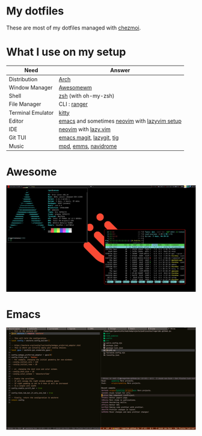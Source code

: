# My dotfiles

These are most of my dotfiles managed with [chezmoi](https://www.chezmoi.io/).

# What I use on my setup

| Need              | Answer                                                                                                                                 |
|-------------------|----------------------------------------------------------------------------------------------------------------------------------------|
| Distribution      | [Arch](https://archlinux.org/)                                                                                                         |
| Window Manager    | [Awesomewm](https://awesomewm.org/)                                                                                                    |
| Shell             | [zsh](https://www.zsh.org/) (with oh-my-zsh)                                                                                           |
| File Manager      | CLI : [ranger](https://ranger.fm/)                                                                                                     |
| Terminal Emulator | [kitty](https://sw.kovidgoyal.net/kitty/)                                                                                              |
| Editor            | [emacs](https://www.gnu.org/software/emacs/) and sometimes [neovim](https://neovim.io/) with [lazyvim setup](https://www.lazyvim.org/) |
| IDE               | [neovim](https://neovim.io/) with [lazy.vim](https://github.com/folke/lazy.nvim)                                                       |
| Git TUI           | [emacs magit](https://magit.vc/), [lazygit](https://github.com/jesseduffield/lazygit), [tig](https://jonas.github.io/tig/)             |
| Music             | [mpd](https://www.musicpd.org/), [emms](https://www.gnu.org/software/emms/), [navidrome](https://www.navidrome.org/)                   |


# Awesome 

![Awesome in action](./assets/screenshot1.png "Awesome in action")


# Emacs 

![Emacs in action](./assets/emacs.png "Emacs in action")
